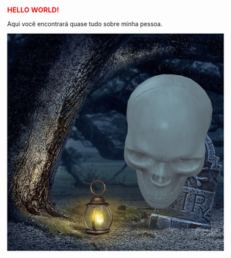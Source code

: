   <div class="container">
    <h1 style=" color: #ee1010; font-size: 16px; text-align: justify;">HELLO WORLD!</h1>
    <p style="text-align: justify;">Aqui você encontrará quase tudo sobre minha pessoa.</p>
    <img src="https://github.com/AlcidesFh/AlcidesFh/blob/126b27c8ac017ee61981b87b606e6450a95f5d8a/static/halloween-512.gif" alt="">
  </div>  
    
  
